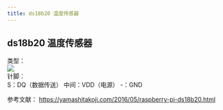 ```yaml
---
title: ds18b20 温度传感器
---
```


## ds18b20 温度传感器
类型：  
![](assets/1/20180413-fa3b6255.png)   
针脚：  
S：DQ（数据传送） 中间：VDD（电源） -：GND

参考文献：
https://yamashitakoji.com/2016/05/raspberry-pi-ds18b20.html
